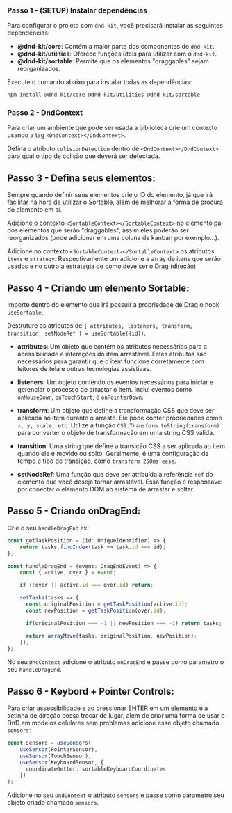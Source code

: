 ### Passo 1 - (SETUP) Instalar dependências

Para configurar o projeto com `dnd-kit`, você precisará instalar as seguintes dependências:

- **@dnd-kit/core**: Contém a maior parte dos componentes do `dnd-kit`.
- **@dnd-kit/utilities**: Oferece funções úteis para utilizar com o `dnd-kit`.
- **@dnd-kit/sortable**: Permite que os elementos "draggables" sejam reorganizados.

Execute o comando abaixo para instalar todas as dependências:

```bash
npm install @dnd-kit/core @dnd-kit/utilities @dnd-kit/sortable
```

### Passo 2 - DndContext

Para criar um ambiente que pode ser usada a biblioteca crie um contexto usando a tag `<DndContext></DndContext>`.

Defina o atributo `colisionDetection` dentro de `<DndContext></DndContext>` para qual o tipo de colisão que deverá ser detectada.

## Passo 3 - Defina seus elementos:

Sempre quando definir seus elementos crie o ID do elemento, já que irá facilitar na hora de utilizar o Sortable, além de melhorar a forma de procura do elemento em si.

Adicione o contexto `<SortableContext></SortableContext>` no elemento pai dos elementos que serão "draggables", assim eles poderão ser reorganizados (pode adicionar em uma coluna de kanban por exemplo...).

Adicione no contexto `<SortableContext></SortableContext>` os atributos `items` e `strategy`. Respectivamente um adicione a array de itens que serão usados e no outro a estrategia de como deve ser o Drag (direção).

## Passo 4 - Criando um elemento Sortable:

Importe dentro do elemento que irá possuir a propriedade de Drag o hook `useSortable`.

Destruture os atributos de `{ attributes, listeners, transform, transition, setNodeRef } = useSortable({id})`.
- **attributes**: Um objeto que contém os atributos necessários para a acessibilidade e interações do item arrastável. Estes atributos são necessários para garantir que o item funcione corretamente com leitores de tela e outras tecnologias assistivas.

- **listeners**: Um objeto contendo os eventos necessários para iniciar e gerenciar o processo de arrastar o item. Inclui eventos como `onMouseDown`, `onTouchStart`, e `onPointerDown`.

- **transform**: Um objeto que define a transformação CSS que deve ser aplicada ao item durante o arrasto. Ele pode conter propriedades como `x, y, scale, etc`. Utilize a função `CSS.Transform.toString(transform)` para converter o objeto de transformação em uma string CSS válida.

- **transition**: Uma string que define a transição CSS a ser aplicada ao item quando ele é movido ou solto. Geralmente, é uma configuração de tempo e tipo de transição, como `transform 250ms ease`.

- **setNodeRef**: Uma função que deve ser atribuída à referência `ref` do elemento que você deseja tornar arrastável. Essa função é responsável por conectar o elemento DOM ao sistema de arrastar e soltar.

## Passo 5 - Criando onDragEnd:

Crie o seu `handleDragEnd` ex:
```typescript
const getTaskPosition = (id: UniqueIdentifier) => {
    return tasks.findIndex(task => task.id === id);
};

const handleDragEnd = (event: DragEndEvent) => {
    const { active, over } = event;

    if (!over || active.id === over.id) return;

    setTasks(tasks => {
      const originalPosition = getTaskPosition(active.id);
      const newPosition = getTaskPosition(over.id);

      if(originalPosition === -1 || newPosition === -1) return tasks;

      return arrayMove(tasks, originalPosition, newPosition);
    });
};
```

No seu `DndContext` adicione o atributo `onDragEnd` e passe como parametro o seu `handleDragEnd`.

## Passo 6 - Keybord + Pointer Controls:

Para criar assessibilidade e ao pressionar ENTER em um elemento e a setinha de direção possa trocar de lugar, além de criar uma forma de usar o DnD em modelos celulares sem problemas adicione esse objeto chamado `sensors`:
```typescript
const sensors = useSensors(
    useSensor(PointerSensor),
    useSensor(TouchSensor),
    useSensor(KeyboardSensor, {
      coordinateGetter: sortableKeyboardCoordinates
    })
);
```

Adicione no seu `DndContext` o atributo `sensors` e passe como parametro seu objeto criado chamado `sensors`.
